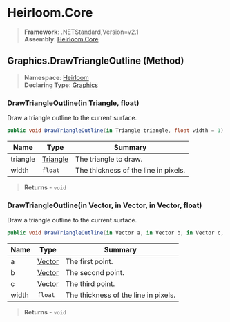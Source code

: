 # Heirloom.Core

> **Framework**: .NETStandard,Version=v2.1  
> **Assembly**: [Heirloom.Core][0]

## Graphics.DrawTriangleOutline (Method)

> **Namespace**: [Heirloom][0]  
> **Declaring Type**: [Graphics][1]

### DrawTriangleOutline(in Triangle, float)

Draw a triangle outline to the current surface.

```cs
public void DrawTriangleOutline(in Triangle triangle, float width = 1)
```

| Name     | Type          | Summary                              |
|----------|---------------|--------------------------------------|
| triangle | [Triangle][2] | The triangle to draw.                |
| width    | `float`       | The thickness of the line in pixels. |

> **Returns** - `void`

### DrawTriangleOutline(in Vector, in Vector, in Vector, float)

Draw a triangle outline to the current surface.

```cs
public void DrawTriangleOutline(in Vector a, in Vector b, in Vector c, float width = 1)
```

| Name  | Type        | Summary                              |
|-------|-------------|--------------------------------------|
| a     | [Vector][3] | The first point.                     |
| b     | [Vector][3] | The second point.                    |
| c     | [Vector][3] | The third point.                     |
| width | `float`     | The thickness of the line in pixels. |

> **Returns** - `void`

[0]: ../../../Heirloom.Core.md
[1]: ../Graphics.md
[2]: ../../Heirloom.Geometry/Triangle.md
[3]: ../Vector.md
